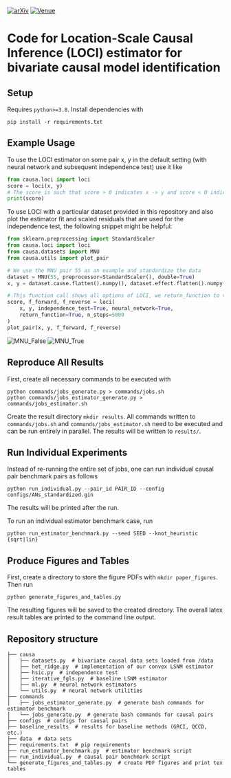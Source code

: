 [![arXiv](https://img.shields.io/badge/arXiv-2306.11078-b31b1b.svg)](https://arxiv.org/abs/2210.09054)
[![Venue](https://img.shields.io/badge/venue-ICML_2023-darkblue)](https://proceedings.mlr.press/v202/immer23a.html)

# Code for Location-Scale Causal Inference (LOCI) estimator for bivariate causal model identification

## Setup

Requires `python>=3.8`. Install dependencies with
```
pip install -r requirements.txt
```

## Example Usage
To use the LOCI estimator on some pair x, y in the default setting (with neural network and subsequent independence test) use it like
```python
from causa.loci import loci
score = loci(x, y)
# The score is such that score > 0 indicates x -> y and score < 0 indicates y -> x.
print(score)
```

To use LOCI with a particular dataset provided in this repository and also plot the estimator fit and scaled residuals that are used for the independence test, the following snippet might be helpful:
```python
from sklearn.preprocessing import StandardScaler
from causa.loci import loci
from causa.datasets import MNU
from causa.utils import plot_pair

# We use the MNU pair 55 as an example and standardize the data
dataset = MNU(55, preprocessor=StandardScaler(), double=True)
x, y = dataset.cause.flatten().numpy(), dataset.effect.flatten().numpy()

# This function call shows all options of LOCI, we return_function to visualize the estimator
score, f_forward, f_reverse = loci(
    x, y, independence_test=True, neural_network=True, 
    return_function=True, n_steps=5000
)
plot_pair(x, y, f_forward, f_reverse)
```
![MNU_False](https://user-images.githubusercontent.com/7715036/221351915-fedaa072-7dff-4805-8b87-c50a862f935c.png#gh-light-mode-only)
![MNU_True](https://user-images.githubusercontent.com/7715036/221351917-ea3fa7f2-971d-4317-822b-60cce218292a.png#gh-dark-mode-only)

## Reproduce All Results 
First, create all necessary commands to be executed with
```
python commands/jobs_generate.py > commands/jobs.sh
python commands/jobs_estimator_generate.py > commands/jobs_estimator.sh
```
Create the result directory `mkdir results`.
All commands written to `commands/jobs.sh` and `commands/jobs_estimator.sh` need to be executed and can be run entirely in parallel.
The results will be written to `results/`.

## Run Individual Experiments
Instead of re-running the entire set of jobs, one can run individual causal pair benchmark pairs as follows
```
python run_individual.py --pair_id PAIR_ID --config configs/ANs_standardized.gin
```
The results will be printed after the run.

To run an individual estimator benchmark case, run
```
python run_estimator_benchmark.py --seed SEED --knot_heuristic {sqrt|lin}
```

## Produce Figures and Tables
First, create a directory to store the figure PDFs with `mkdir paper_figures`.
Then run 
```
python generate_figures_and_tables.py
```
The resulting figures will be saved to the created directory.
The overall latex result tables are printed to the command line output.

## Repository structure
```
├── causa  
│   ├── datasets.py  # bivariate causal data sets loaded from /data
│   ├── het_ridge.py  # implementation of our convex LSNM estimator
│   ├── hsic.py  # independence test
│   ├── iterative_fgls.py  # baseline LSNM estimator
│   ├── ml.py  # neural network estimators
│   └── utils.py  # neural network utilities
├── commands
│   ├── jobs_estimator_generate.py  # generate bash commands for estimator benchmark
│   └── jobs_generate.py  # generate bash commands for causal pairs
├── configs  # configs for causal pairs
├── baseline_results  # results for baseline methods (GRCI, QCCD, etc.)
├── data  # data sets
├── requirements.txt  # pip requirements
├── run_estimator_benchmark.py  # estimator benchmark script
├── run_individual.py  # causal pair benchmark script
└── generate_figures_and_tables.py  # create PDF figures and print tex tables
```
